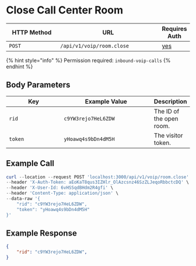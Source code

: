 # Close Call Center Room

<table><thead><tr><th width="163">HTTP Method</th><th width="307">URL</th><th>Requires Auth</th></tr></thead><tbody><tr><td><code>POST</code></td><td><code>/api/v1/voip/room.close</code></td><td><a href="../../../authentication-endpoints/">yes</a></td></tr></tbody></table>

{% hint style="info" %}
Permission required: `inbound-voip-calls`
{% endhint %}

## Body Parameters

<table><thead><tr><th width="163">Key</th><th width="259">Example Value</th><th>Description</th></tr></thead><tbody><tr><td><code>rid</code></td><td><code>c9YW3rejo7HeL6ZDW</code></td><td>The ID of the open room.</td></tr><tr><td><code>token</code></td><td><code>yHoawq4s9bDn4dM5H</code></td><td>The visitor token.</td></tr></tbody></table>

## Example Call <a href="#example-call" id="example-call"></a>

```powershell
curl --location --request POST 'localhost:3000/api/v1/voip/room.close' \
--header 'X-Auth-Token: aEoKaT8qus3IZHlr_OlAzcsnz46SzZLJeqoRbbctcDQ' \
--header 'X-User-Id: 6vHSSqdBHdm2R4gfi' \
--header 'Content-Type: application/json' \
--data-raw '{
    "rid": "c9YW3rejo7HeL6ZDW",
    "token": "yHoawq4s9bDn4dM5H"
}'
```

## Example Response

```json
{
    "rid": "c9YW3rejo7HeL6ZDW",
}
```
